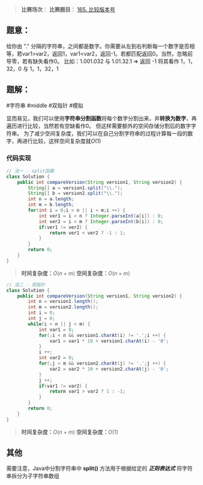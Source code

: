 > **比赛场次**：
> **比赛题目**： [165. 比较版本号](https://leetcode.cn/problems/compare-version-numbers/) 
## 题意：

给你由 "." 分隔的字符串，之间都是数字。你需要从左到右判断每一个数字是否相等，若var1>var2，返回1，var1\<var2，返回-1。若都匹配返回0。当然，忽略前导零，若有缺失看作0。
比如：1.001.032 与 1.01.32.1 => 返回 -1
将其看作 1，1，32，0 与 1，1，32，1
## 题解：

#字符串 #middle #双指针 #模拟

显而易见，我们可以使用**字符串分割函数**将每个数字分割出来，并**转换为数字**，再遍历进行比较，当然若有空缺看作0。
但这样需要额外的空间存储分割后的数字字符串。
为了减少空间复杂度，我们可以在自己分割字符串的过程计算每一段的数字，再进行比较，这样空间复杂度就$O(1)$

### 代码实现
```java
// 法一 - split函数
class Solution {
    public int compareVersion(String version1, String version2) {
        String[] a = version1.split("\\.");
        String[] b = version2.split("\\.");
        int n = a.length;
        int m = b.length;
        for(int i = 0;i < n || i < m;i ++) {
            int ver1 = i < n ? Integer.parseInt(a[i]) : 0;
            int ver2 = i < m ? Integer.parseInt(b[i]) : 0;
            if(ver1 != ver2) {
                return ver1 < ver2 ? -1 : 1;
            }
        }
        return 0;
    }
}
```

> **时间复杂度：**$O(n+m)$ 
> **空间复杂度：**$O(n+m)$ 

```java
// 法二 - 双指针
class Solution {
    public int compareVersion(String version1, String version2) {
        int n = version1.length();
        int m = version2.length();
        int i = 0;
        int j = 0;
        while(i < n || j < m) {
            int var1 = 0;
            for(;i < n && version1.charAt(i) != '.';i ++) {
                var1 = var1 * 10 + version1.charAt(i) - '0';
            }
            i ++;
            int var2 = 0;
            for(;j < m && version2.charAt(j) != '.';j ++) {
                var2 = var2 * 10 + version2.charAt(j) - '0';
            }
            j ++;
            if(var1 != var2) {
                return var1 > var2 ? 1 : -1;
            }
        }
        return 0;
    }
}
```

> **时间复杂度：**$O(n+m)$
> **空间复杂度：**$O(1)$ 
## 其他
需要注意，Java中分割字符串中 **split()** 方法用于根据给定的 ***正则表达式*** 将字符串拆分为子字符串数组